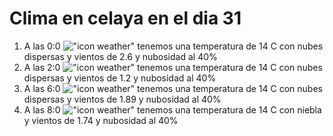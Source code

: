 # Clima en celaya en el dia 31

1. A las 0:0 !["icon weather"](http://openweathermap.org/img/w/03n.png) tenemos una temperatura de 14 C con nubes dispersas y  vientos de 2.6 y nubosidad al 40%
1. A las 2:0 !["icon weather"](http://openweathermap.org/img/w/03n.png) tenemos una temperatura de 14 C con nubes dispersas y  vientos de 1.2 y nubosidad al 40%
1. A las 6:0 !["icon weather"](http://openweathermap.org/img/w/03n.png) tenemos una temperatura de 14 C con nubes dispersas y  vientos de 1.89 y nubosidad al 40%
1. A las 8:0 !["icon weather"](http://openweathermap.org/img/w/50n.png) tenemos una temperatura de 14 C con niebla y  vientos de 1.74 y nubosidad al 40%
